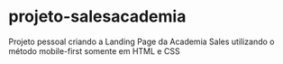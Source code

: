 # projeto-salesacademia
Projeto pessoal criando a Landing Page da Academia Sales utilizando o método mobile-first somente em HTML e CSS
